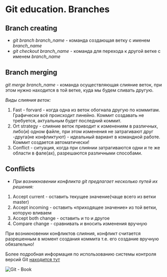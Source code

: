 # Git education. Branches

## Branch creating
* *git branch branch_name* - команда создающая ветку с именем *branch_name*
* *git checkout branch_name* - команда для перехода к другой ветке с именем *branch_name*
## Branch merging
*git merge branch_name* - команда осуществляющая слияние веток, при этом нужно находится в той ветке, куда мы будем сливать другую.

*Виды слияния веток:*
1. Fast - forvard - когда одна из веток обогнала другую по коммитам. Графически всё происходит линейно. Коммит создавать не требуется, актуальным будет последний коммит.
2. Ort strategy - слияние веток приводит к изменениям в различных, либо(и) одном файле, при этом изменения не затрагивают друг -друга(не конфликтуют) - идеальный вариант в командной работе. Коммит создается автоматически!
3.  Conflict - ситуация, когда при слиянии затрагиваются одни и те же области в фале(ах), разрешаются различными способами.
## Conflicts
* *При возникновении конфликта git предлагает несколько путей их решения:*
1. Accept current - оставить текущее значение(чаще всего из ветки master)
2. Accept incoming - оставить «приходящее значение» из той ветки, которую вливаем
3. Accept both change - оставить и то и другое
4. Compare change - сравнивать и вносить изменения вручную

При возникновении конфликтов слияния, конфликт считается разрешенным в момент создания коммита т.е. его создание вручную обязательно!

Более подробная информация по использованию системы контроля версий Git [находится тут](https://git-scm.com/book/ru/v2)

![Git - Book](img/logo.png) 
